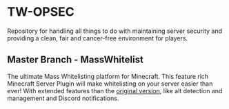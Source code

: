 # TW-OPSEC
Repository for handling all things to do with maintaining server security and providing a clean, fair and cancer-free environment for players.
## Master Branch - MassWhitelist
The ultimate Mass Whitelisting platform for Minecraft. This feature rich Minecraft Server Plugin will make whitelisting on your server easier than ever! With extended features than the [original version](https://github.com/Acme-Plugins/MassWhitelist), like alt detection and management and Discord notifications.
